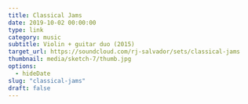 ```yaml
---
title: Classical Jams
date: 2019-10-02 00:00:00
type: link
category: music
subtitle: Violin + guitar duo (2015)
target_url: https://soundcloud.com/rj-salvador/sets/classical-jams
thumbnail: media/sketch-7/thumb.jpg
options:
  - hideDate
slug: "classical-jams"
draft: false
---
```

